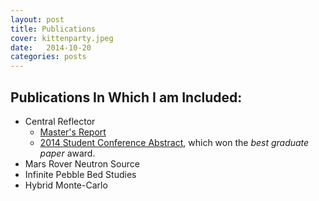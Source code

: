 ```yaml
---
layout: post
title: Publications
cover: kittenparty.jpeg
date:   2014-10-20
categories: posts
---
```


## Publications In Which I am Included:

* Central Reflector
  * [Master's Report](/papers/Report_Final.pdf)
  * [2014 Student Conference Abstract](/papers/munk_abstract_2014.pdf), which won the *best graduate paper* award. 
* Mars Rover Neutron Source
* Infinite Pebble Bed Studies
* Hybrid Monte-Carlo

